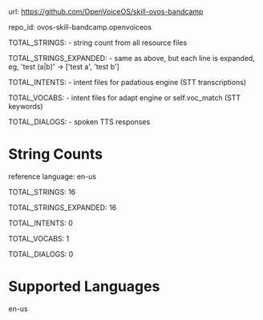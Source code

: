 
url: https://github.com/OpenVoiceOS/skill-ovos-bandcamp

repo_id: ovos-skill-bandcamp.openvoiceos

TOTAL_STRINGS:  - string count from all resource files

TOTAL_STRINGS_EXPANDED: - same as above, but each line is expanded, eg, 'test (a|b)' -> ['test a', 'test b']

TOTAL_INTENTS: - intent files for padatious engine (STT transcriptions)

TOTAL_VOCABS: - intent files for adapt engine or self.voc_match (STT keywords)

TOTAL_DIALOGS: - spoken TTS responses


# String Counts

reference language: en-us

TOTAL_STRINGS: 16  

TOTAL_STRINGS_EXPANDED: 16  

TOTAL_INTENTS: 0  

TOTAL_VOCABS: 1  

TOTAL_DIALOGS: 0  

# Supported Languages

en-us
